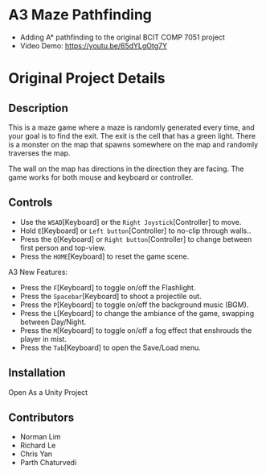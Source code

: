 # A3 Maze Pathfinding

- Adding A* pathfinding to the original BCIT COMP 7051 project
- Video Demo: https://youtu.be/65dYLgOtg7Y

# Original Project Details

## Description 
This is a maze game where a maze is randomly generated every time, and your goal is to find the exit. The exit is the cell that has a green light. There is a monster on the map that spawns somewhere on the map and randomly traverses the map. 

The wall on the map has directions in the direction they are facing. The game works for both mouse and keyboard or controller. 

## Controls
- Use the `WSAD`[Keyboard] or the `Right Joystick`[Controller] to move. 
- Hold `E`[Keyboard] or `Left button`[Controller] to no-clip through walls..
- Press the `Q`[Keyboard] or `Right button`[Controller] to change between first person and top-view.
- Press the `HOME`[Keyboard] to reset the game scene. 

A3 New Features:
- Press the `F`[Keyboard] to toggle on/off the Flashlight.
- Press the `Spacebar`[Keyboard] to shoot a projectile out. 
- Press the `P`[Keyboard] to toggle on/off the background music (BGM).
- Press the `L`[Keyboard] to change the ambiance of the game, swapping between Day/Night. 
- Press the `M`[Keyboard] to toggle on/off a fog effect that enshrouds the player in mist. 
- Press the `Tab`[Keyboard] to open the Save/Load menu. 


## Installation
Open As a Unity Project

## Contributors
- Norman Lim
- Richard Le
- Chris Yan
- Parth Chaturvedi
